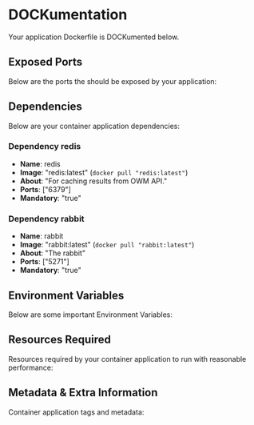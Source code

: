 

#  DOCKumentation 

Your application Dockerfile is DOCKumented below. 

## Exposed Ports

Below are the ports the should be exposed by your application: 

## Dependencies

Below are your container application dependencies:

### Dependency redis

- **Name**: redis
- **Image**: "redis:latest" (`docker pull "redis:latest"`)
- **About**: "For caching results from OWM API."
- **Ports**: ["6379"]
- **Mandatory**: "true"

### Dependency rabbit

- **Name**: rabbit
- **Image**: "rabbit:latest" (`docker pull "rabbit:latest"`)
- **About**: "The rabbit"
- **Ports**: ["5271"]
- **Mandatory**: "true"


## Environment Variables

Below are some important Environment Variables:

## Resources Required

Resources required by your container application to run with reasonable performance: 


## Metadata & Extra Information

Container application tags and metadata: 


